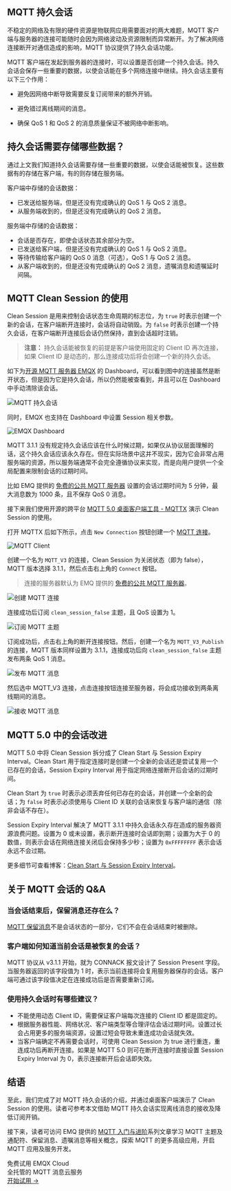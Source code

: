 ## MQTT 持久会话

不稳定的网络及有限的硬件资源是物联网应用需要面对的两大难题，MQTT 客户端与服务器的连接可能随时会因为网络波动及资源限制而异常断开。为了解决网络连接断开对通信造成的影响，MQTT 协议提供了持久会话功能。

MQTT 客户端在发起到服务器的连接时，可以设置是否创建一个持久会话。持久会话会保存一些重要的数据，以使会话能在多个网络连接中继续。持久会话主要有以下三个作用：

- 避免因网络中断导致需要反复订阅带来的额外开销。

- 避免错过离线期间的消息。

- 确保 QoS 1 和 QoS 2 的消息质量保证不被网络中断影响。

 
## 持久会话需要存储哪些数据？

通过上文我们知道持久会话需要存储一些重要的数据，以使会话能被恢复。这些数据有的存储在客户端，有的则存储在服务端。

客户端中存储的会话数据：

- 已发送给服务端，但是还没有完成确认的 QoS 1 与 QoS 2 消息。
- 从服务端收到的，但是还没有完成确认的 QoS 2 消息。

服务端中存储的会话数据：

- 会话是否存在，即使会话状态其余部分为空。
- 已发送给客户端，但是还没有完成确认的 QoS 1 与 QoS 2 消息。
- 等待传输给客户端的 QoS 0 消息（可选），QoS 1 与 QoS 2 消息。
- 从客户端收到的，但是还没有完成确认的 QoS 2 消息，遗嘱消息和遗嘱延时间隔。


## MQTT Clean Session 的使用

Clean Session 是用来控制会话状态生命周期的标志位，为 `true` 时表示创建一个新的会话，在客户端断开连接时，会话将自动销毁。为 `false` 时表示创建一个持久会话，在客户端断开连接后会话仍然保持，直到会话超时注销。

> **注意：** 持久会话能被恢复的前提是客户端使用固定的 Client ID 再次连接，如果 Client ID 是动态的，那么连接成功后将会创建一个新的持久会话。

如下为[开源 MQTT 服务器 EMQX](https://www.emqx.io/zh) 的 Dashboard，可以看到图中的连接虽然是断开状态，但是因为它是持久会话，所以仍然能被查看到，并且可以在 Dashboard 中手动清除该会话。

![MQTT 持久会话](https://assets.emqx.com/images/f5d591b3a7884526efcf595cae23bdbd.png)

同时，EMQX 也支持在 Dashboard 中设置 Session 相关参数。

![EMQX Dashboard](https://assets.emqx.com/images/7bbf34ea3e9cd08b272378be92b9a16c.png)

MQTT 3.1.1 没有规定持久会话应该在什么时候过期，如果仅从协议层面理解的话，这个持久会话应该永久存在。但在实际场景中这并不现实，因为它会非常占用服务端的资源，所以服务端通常不会完全遵循协议来实现，而是向用户提供一个全局配置来限制会话的过期时间。

比如 EMQ 提供的 [免费的公共 MQTT 服务器](https://www.emqx.com/zh/mqtt/public-mqtt5-broker) 设置的会话过期时间为 5 分钟，最大消息数为 1000 条，且不保存 QoS 0 消息。

接下来我们使用开源的跨平台 [MQTT 5.0 桌面客户端工具 - MQTTX](https://mqttx.app/zh) 演示 Clean Session 的使用。

打开 MQTTX 后如下所示，点击 `New Connection` 按钮创建一个 [MQTT 连接](https://www.emqx.com/zh/blog/how-to-set-parameters-when-establishing-an-mqtt-connection)。

![MQTT Client](https://assets.emqx.com/images/c3c89247952538c127839de49a398aec.png)

创建一个名为 `MQTT_V3` 的连接，Clean Session 为关闭状态（即为 false），MQTT 版本选择 3.1.1，然后点击右上角的 `Connect` 按钮。

> 连接的服务器默认为 EMQ 提供的 [免费的公共 MQTT 服务器](https://www.emqx.com/zh/mqtt/public-mqtt5-broker)。

![创建 MQTT 连接](https://assets.emqx.com/images/a0c27c205f63c875cc9b1c9dffd07f9f.png)

连接成功后订阅 `clean_session_false` 主题，且 QoS 设置为 1。

![订阅 MQTT 主题](https://assets.emqx.com/images/68921b7dfd81e33f294f3152b2ebe01d.png)

订阅成功后，点击右上角的断开连接按钮。然后，创建一个名为 `MQTT_V3_Publish` 的连接，MQTT 版本同样设置为 3.1.1，连接成功后向 `clean_session_false` 主题发布两条 QoS 1 消息。

![发布 MQTT 消息](https://assets.emqx.com/images/c73cc02fa8e15af71401996c52d28b8c.png)

然后选中 MQTT_V3 连接，点击连接按钮连接至服务器，将会成功接收到两条离线期间的消息。

![接收 MQTT 消息](https://assets.emqx.com/images/67572dcbbd03f2436d883cc7665e6957.png)


## MQTT 5.0 中的会话改进

MQTT 5.0 中将 Clean Session 拆分成了 Clean Start 与 Session Expiry Interval。Clean Start 用于指定连接时是创建一个全新的会话还是尝试复用一个已存在的会话，Session Expiry Interval 用于指定网络连接断开后会话的过期时间。

Clean Start 为 `true` 时表示必须丢弃任何已存在的会话，并创建一个全新的会话；为 `false` 时表示必须使用与 Client ID 关联的会话来恢复与客户端的通信（除非会话不存在）。

Session Expiry Interval 解决了 MQTT 3.1.1 中持久会话永久存在造成的服务器资源浪费问题。设置为 0 或未设置，表示断开连接时会话即到期；设置为大于 0 的数值，则表示会话在网络连接关闭后会保持多少秒；设置为 `0xFFFFFFFF` 表示会话永远不会过期。

更多细节可查看博客：[Clean Start 与 Session Expiry Interval](https://www.emqx.com/zh/blog/mqtt5-new-feature-clean-start-and-session-expiry-interval)。


## 关于 MQTT 会话的 Q&A

### 当会话结束后，保留消息还存在么？

[MQTT 保留消息](https://www.emqx.com/zh/blog/mqtt5-features-retain-message)不是会话状态的一部分，它们不会在会话结束时被删除。

### 客户端如何知道当前会话是被恢复的会话？

MQTT 协议从 v3.1.1 开始，就为 CONNACK 报文设计了 Session Present 字段。当服务器返回的该字段值为 1 时，表示当前连接将会复用服务器保存的会话。客户端可通过该字段值决定在连接成功后是否需要重新订阅。

### 使用持久会话时有哪些建议？

- 不能使用动态 Client ID，需要保证客户端每次连接的 Client ID 都是固定的。
- 根据服务器性能、网络状况、客户端类型等合理评估会话过期时间。设置过长会占用更多的服务端资源，设置过短会导致未重连成功会话就失效。
- 当客户端确定不再需要会话时，可使用 Clean Session 为 true 进行重连，重连成功后再断开连接。如果是 MQTT 5.0 则可在断开连接时直接设置 Session Expiry Interval 为 0，表示连接断开后会话即失效。

## 结语

至此，我们完成了对 MQTT 持久会话的介绍，并通过桌面客户端演示了 Clean Session 的使用。读者可参考本文借助 MQTT 持久会话实现离线消息的接收及降低订阅开销。

接下来，读者可访问 EMQ 提供的 [MQTT 入门与进阶](https://www.emqx.com/zh/mqtt)系列文章学习 MQTT 主题及通配符、保留消息、遗嘱消息等相关概念，探索 MQTT 的更多高级应用，开启 MQTT 应用及服务开发。


<section class="promotion">
    <div>
        免费试用 EMQX Cloud
        <div class="is-size-14 is-text-normal has-text-weight-normal">全托管的 MQTT 消息云服务</div>
    </div>
    <a href="https://accounts-zh.emqx.com/signup?continue=https://cloud.emqx.com/console/deployments/0?oper=new" class="button is-gradient px-5">开始试用 →</a>
</section>
